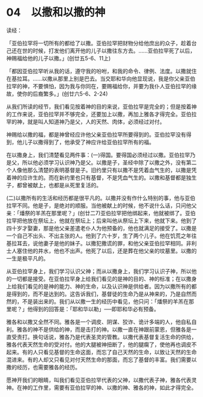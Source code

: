 # 04　以撒和以撒的神


读经：

「亚伯拉罕将一切所有的都给了以撒。亚伯拉罕把财物分给他庶出的众子，趁着台己还在世的时候，打发他们离开他的儿子以撒往东方去。……亚伯拉罕死了以后，神赐福给他的儿子以撒。」(创廿五5-6、11上)

「都因亚伯拉罕听从我的话，遵守我的吩咐，和我的命令、律例、法度。以撒就住在基拉耳。……以撒从那里上别是巴去。当交耶和华向他显现说，我是你父亲亚伯拉罕的神，不要惧怕，因为我与你同在，要赐福给你，并要为我仆人亚伯拉罕的缘故，使你的后裔繁多。」(创廿六5-6、2-24)

从我们所读的经节，我们看见按着神的目的来说，亚伯拉罕是完全的；但是按着神的工作来说，亚伯拉罕并不够完全，还要加上以撒，再加上雅各才得完全。亚伯拉罕的神，就是叫人知道神乃是父，人的天然、肉体，必须经过对付。

神赐给以撒的福，都是神曾经应许他父亲亚伯拉罕所要得到的。亚伯拉罕没有得到，他儿子以撒得到了，他承受了神应许给亚伯拉罕所有的福。

在以撒身上，我们清楚看见两件事：(一)得国。要得国必须经过以撒。亚伯拉罕乃是父，所以他必须学习认识神乃是父。以撒是子，圣经中除了以撒之外，没有第二个人像他那么清楚的表明基督是子。旧约里只有以撒不是凭着血气生的，以撒是凭着神的应许生的。而在新约里也只有基督，不是凭血气生的。以撒和基督都是独生子，都曾被献上，也都是从死里复活的。

(二)以撒所有的生活和经历都是很平凡的。以撒并没有作什么特别的事，他与亚伯拉罕不同。他是子，是绝对的顺服。当他被献上的时候，他不说什么话，只问他父亲：「燔祭的羊羔在那里呢？」(创廿二7)亚伯拉罕把他绑起来，他就被绑了。亚伯拉罕把他放在祭坛上，他就在祭坛上；后来叫他从祭坛上下来，他就下来。他到了四十岁才娶妻，那是他父亲差遣老仆人为他预备的，他也就满足的接受了。以撒是一个自己不出头、不出主张的人。他到了六十岁，生了两个儿子。他在饥荒之年往基拉耳去，说他妻子是他的妹子。以撒犯撒谎的罪，和他父亲亚伯拉罕相同。非利士人塞住他的井水，他也不出声。他死了以后，还是葬在他父亲的坟墓里。以撒的一生是极平凡的。

从亚伯拉罕身上，我们学习认识父神；而从以撒身上，我们学习认识子神，所以他的一切都是接受。在亚伯拉罕身上给我们看见的是神的目的、神的标准；在以撒身上给我们看见的是神的能力、神的生命，以及认识神是供给者。因为以撒所有的都是得到的，而不是达到的。这告诉我们，基督徒的生命乃是从神来的，乃是自然而然的，不是装出来的。我们从以撒一生的经历中看见，他只问：「燔祭的羊羔在那里呢？」他得到的回答是：「耶和华以勒」──即耶和华必有预备。

雅各和以撒又全然不同。雅各是一个调皮、阴谋、狡诈、诡计多端的人，他自私自利。雅各的神不是供给的神，而是击打的神。以撒一直在神跟前蒙恩，但雅各是一直受责打。换句话说，雅各乃是代表圣灵的管教。以撒代表基督复活生命的供给，雅各代表天然生命的受对付。他的大腿被神扭断了，他的腿瘸了，使他再也调皮不起来。有的人只看见基督的生命这面，而忘了自己天然的生命，以致让天然的生命混进来。有的人却又只看见对付天然生命的那面，而忘了基督的丰富。我们需要以撒的经历，也需要雅各的经历。

愿神开我们的眼睛，叫我们看见亚伯拉罕代表的父神，以撒代表子神，雅各代表灵神。在神的工作里，需要有亚伯拉罕的神、以撒的神、雅各的神，如此才得完全。

